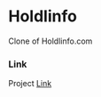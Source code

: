 # Holdlinfo
Clone of Holdlinfo.com
### Link
Project [Link](https://holdlinfo-clone.herokuapp.com/) 
